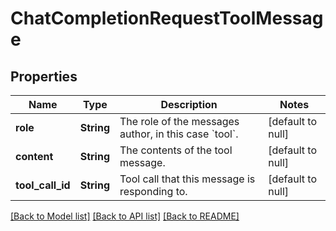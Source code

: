 # ChatCompletionRequestToolMessage
## Properties

| Name | Type | Description | Notes |
|------------ | ------------- | ------------- | -------------|
| **role** | **String** | The role of the messages author, in this case &#x60;tool&#x60;. | [default to null] |
| **content** | **String** | The contents of the tool message. | [default to null] |
| **tool\_call\_id** | **String** | Tool call that this message is responding to. | [default to null] |

[[Back to Model list]](../README.md#documentation-for-models) [[Back to API list]](../README.md#documentation-for-api-endpoints) [[Back to README]](../README.md)

